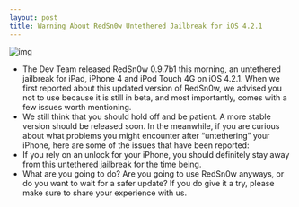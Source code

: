 ```yaml
---
layout: post
title: Warning About RedSn0w Untethered Jailbreak for iOS 4.2.1
---
```

![img](http://media.idownloadblog.com/wp-content/uploads/2010/12/RedSn0w-iPhone.png)
* The Dev Team released RedSn0w 0.9.7b1 this morning, an untethered jailbreak for iPad, iPhone 4 and iPod Touch 4G on iOS 4.2.1. When we first reported about this updated version of RedSn0w, we advised you not to use because it is still in beta, and most importantly, comes with a few issues worth mentioning.
* We still think that you should hold off and be patient. A more stable version should be released soon. In the meanwhile, if you are curious about what problems you might encounter after “untethering” your iPhone, here are some of the issues that have been reported:
* If you rely on an unlock for your iPhone, you should definitely stay away from this untethered jailbreak for the time being.
* What are you going to do? Are you going to use RedSn0w anyways, or do you want to wait for a safer update? If you do give it a try, please make sure to share your experience with us.

